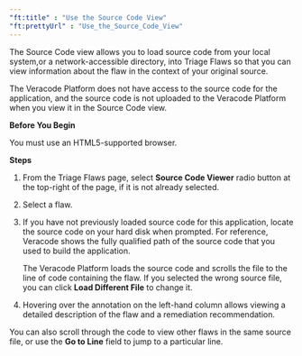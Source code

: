 ```yaml
---
"ft:title" : "Use the Source Code View"
"ft:prettyUrl" : "Use_the_Source_Code_View"
---
```


The Source Code view allows you to load source code from your local system,or a network-accessible directory, into Triage Flaws so that you can view information about the flaw in the context of your original source.

The Veracode Platform does not have access to the source code for the application, and the source code is not uploaded to the Veracode Platform when you view it in the Source Code view.


<p font-size="13pt"><b>Before You Begin</b></p>

You must use an HTML5-supported browser.

<p font-size="13pt"><b>Steps</b></p>

1. From the Triage Flaws page, select **Source Code Viewer** radio button at the top-right of the page, if it is not already selected.

2. Select a flaw.

3. If you have not previously loaded source code for this application, locate the source code on your hard disk when prompted. For reference, Veracode shows the fully qualified path of the source code that you used to build the application.

    The Veracode Platform loads the source code and scrolls the file to the line of code containing the flaw. If you selected the wrong source file, you can click **Load Different File** to change it.

4. Hovering over the annotation on the left-hand column allows viewing a detailed description of the flaw and a remediation recommendation.

You can also scroll through the code to view other flaws in the same source file, or use the **Go to Line** field to jump to a particular line.
